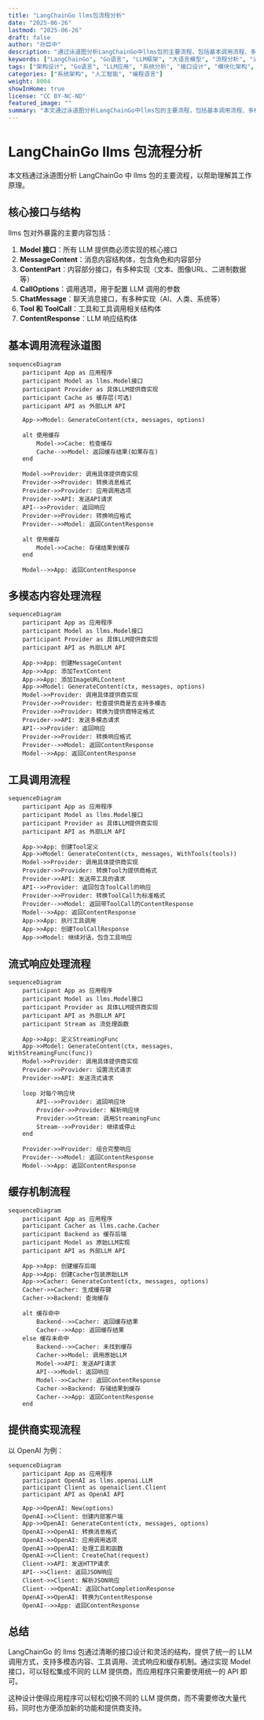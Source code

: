 ```yaml
---
title: "LangChainGo llms包流程分析"
date: "2025-06-26"
lastmod: "2025-06-26"
draft: false
author: "孙巨中"
description: "通过泳道图分析LangChainGo中llms包的主要流程，包括基本调用流程、多模态内容处理流程等，帮助理解其工作原理"
keywords: ["LangChainGo", "Go语言", "LLM框架", "大语言模型", "流程分析", "泳道图", "调用流程", "多模态处理"]
tags: ["架构设计", "Go语言", "LLM应用", "系统分析", "接口设计", "模块化架构", "AI框架"]
categories: ["系统架构", "人工智能", "编程语言"]
weight: 8004
showInHome: true
license: "CC BY-NC-ND"
featured_image: ""
summary: "本文通过泳道图分析LangChainGo中llms包的主要流程，包括基本调用流程、多模态内容处理流程等，帮助理解其工作原理。"
---
```

# LangChainGo llms 包流程分析

本文档通过泳道图分析 LangChainGo 中 llms 包的主要流程，以帮助理解其工作原理。

## 核心接口与结构

llms 包对外暴露的主要内容包括：

1. **Model 接口**：所有 LLM 提供商必须实现的核心接口
2. **MessageContent**：消息内容结构体，包含角色和内容部分
3. **ContentPart**：内容部分接口，有多种实现（文本、图像URL、二进制数据等）
4. **CallOptions**：调用选项，用于配置 LLM 调用的参数
5. **ChatMessage**：聊天消息接口，有多种实现（AI、人类、系统等）
6. **Tool 和 ToolCall**：工具和工具调用相关结构体
7. **ContentResponse**：LLM 响应结构体

## 基本调用流程泳道图

```mermaid
sequenceDiagram
    participant App as 应用程序
    participant Model as llms.Model接口
    participant Provider as 具体LLM提供商实现
    participant Cache as 缓存层(可选)
    participant API as 外部LLM API
    
    App->>Model: GenerateContent(ctx, messages, options)
    
    alt 使用缓存
        Model->>Cache: 检查缓存
        Cache-->>Model: 返回缓存结果(如果存在)
    end
    
    Model->>Provider: 调用具体提供商实现
    Provider->>Provider: 转换消息格式
    Provider->>Provider: 应用调用选项
    Provider->>API: 发送API请求
    API-->>Provider: 返回响应
    Provider->>Provider: 转换响应格式
    Provider-->>Model: 返回ContentResponse
    
    alt 使用缓存
        Model->>Cache: 存储结果到缓存
    end
    
    Model-->>App: 返回ContentResponse
```

## 多模态内容处理流程

```mermaid
sequenceDiagram
    participant App as 应用程序
    participant Model as llms.Model接口
    participant Provider as 具体LLM提供商实现
    participant API as 外部LLM API
    
    App->>App: 创建MessageContent
    App->>App: 添加TextContent
    App->>App: 添加ImageURLContent
    App->>Model: GenerateContent(ctx, messages, options)
    Model->>Provider: 调用具体提供商实现
    Provider->>Provider: 检查提供商是否支持多模态
    Provider->>Provider: 转换为提供商特定格式
    Provider->>API: 发送多模态请求
    API-->>Provider: 返回响应
    Provider->>Provider: 转换响应格式
    Provider-->>Model: 返回ContentResponse
    Model-->>App: 返回ContentResponse
```

## 工具调用流程

```mermaid
sequenceDiagram
    participant App as 应用程序
    participant Model as llms.Model接口
    participant Provider as 具体LLM提供商实现
    participant API as 外部LLM API
    
    App->>App: 创建Tool定义
    App->>Model: GenerateContent(ctx, messages, WithTools(tools))
    Model->>Provider: 调用具体提供商实现
    Provider->>Provider: 转换Tool为提供商格式
    Provider->>API: 发送带工具的请求
    API-->>Provider: 返回包含ToolCall的响应
    Provider->>Provider: 转换ToolCall为标准格式
    Provider-->>Model: 返回带ToolCall的ContentResponse
    Model-->>App: 返回ContentResponse
    App->>App: 执行工具调用
    App->>App: 创建ToolCallResponse
    App->>Model: 继续对话，包含工具响应
```

## 流式响应处理流程

```mermaid
sequenceDiagram
    participant App as 应用程序
    participant Model as llms.Model接口
    participant Provider as 具体LLM提供商实现
    participant API as 外部LLM API
    participant Stream as 流处理函数
    
    App->>App: 定义StreamingFunc
    App->>Model: GenerateContent(ctx, messages, WithStreamingFunc(func))
    Model->>Provider: 调用具体提供商实现
    Provider->>Provider: 设置流式请求
    Provider->>API: 发送流式请求
    
    loop 对每个响应块
        API-->>Provider: 返回响应块
        Provider->>Provider: 解析响应块
        Provider->>Stream: 调用StreamingFunc
        Stream-->>Provider: 继续或停止
    end
    
    Provider->>Provider: 组合完整响应
    Provider-->>Model: 返回ContentResponse
    Model-->>App: 返回ContentResponse
```

## 缓存机制流程

```mermaid
sequenceDiagram
    participant App as 应用程序
    participant Cacher as llms.cache.Cacher
    participant Backend as 缓存后端
    participant Model as 原始LLM实现
    participant API as 外部LLM API
    
    App->>App: 创建缓存后端
    App->>App: 创建Cacher包装原始LLM
    App->>Cacher: GenerateContent(ctx, messages, options)
    Cacher->>Cacher: 生成缓存键
    Cacher->>Backend: 查询缓存
    
    alt 缓存命中
        Backend-->>Cacher: 返回缓存结果
        Cacher-->>App: 返回缓存结果
    else 缓存未命中
        Backend-->>Cacher: 未找到缓存
        Cacher->>Model: 调用原始LLM
        Model->>API: 发送API请求
        API-->>Model: 返回响应
        Model-->>Cacher: 返回ContentResponse
        Cacher->>Backend: 存储结果到缓存
        Cacher-->>App: 返回ContentResponse
    end
```

## 提供商实现流程

以 OpenAI 为例：

```mermaid
sequenceDiagram
    participant App as 应用程序
    participant OpenAI as llms.openai.LLM
    participant Client as openaiclient.Client
    participant API as OpenAI API
    
    App->>OpenAI: New(options)
    OpenAI->>Client: 创建内部客户端
    App->>OpenAI: GenerateContent(ctx, messages, options)
    OpenAI->>OpenAI: 转换消息格式
    OpenAI->>OpenAI: 应用调用选项
    OpenAI->>OpenAI: 处理工具和函数
    OpenAI->>Client: CreateChat(request)
    Client->>API: 发送HTTP请求
    API-->>Client: 返回JSON响应
    Client->>Client: 解析JSON响应
    Client-->>OpenAI: 返回ChatCompletionResponse
    OpenAI->>OpenAI: 转换为ContentResponse
    OpenAI-->>App: 返回ContentResponse
```

## 总结

LangChainGo 的 llms 包通过清晰的接口设计和灵活的结构，提供了统一的 LLM 调用方式，支持多模态内容、工具调用、流式响应和缓存机制。通过实现 Model 接口，可以轻松集成不同的 LLM 提供商，而应用程序只需要使用统一的 API 即可。

这种设计使得应用程序可以轻松切换不同的 LLM 提供商，而不需要修改大量代码，同时也方便添加新的功能和提供商支持。